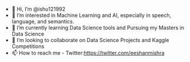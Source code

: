 - 👋 Hi, I’m @ishu121992
- 👀 I’m interested in Machine Learning and AI, especially in speech, language, and semantics. 
- 🌱 I’m currently learning Data Science tools and Pursuing my Masters in Data Science
- 💞️ I’m looking to collaborate on Data Science Projects and Kaggle Competitions
- 📫 How to reach me - Twitter:https://twitter.com/eeshanmishra

<!---
ishu121992/ishu121992 is a ✨ special ✨ repository because its `README.md` (this file) appears on your GitHub profile.
You can click the Preview link to take a look at your changes.
--->
